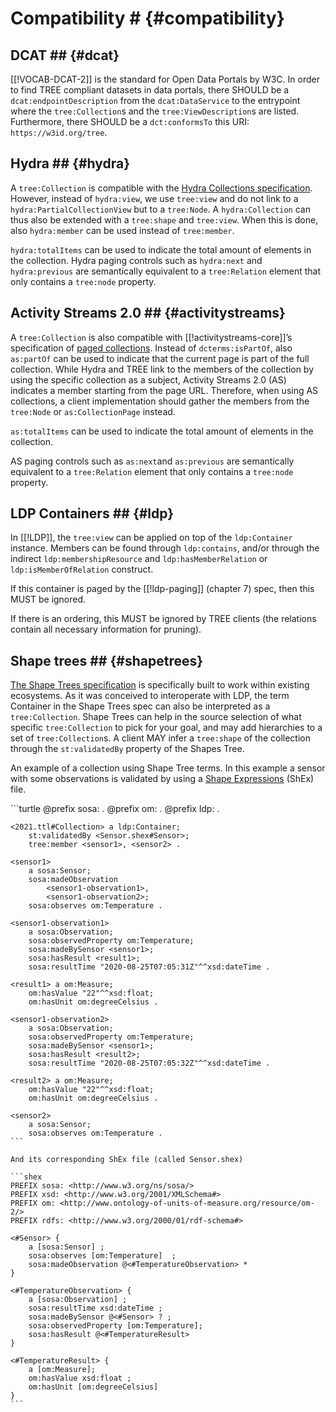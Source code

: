 # Compatibility # {#compatibility}

## DCAT ## {#dcat}

[[!VOCAB-DCAT-2]] is the standard for Open Data Portals by W3C. In order to find TREE compliant datasets in data portals, there SHOULD be a `dcat:endpointDescription` from the `dcat:DataService` to the entrypoint where the `tree:Collection`s and the `tree:ViewDescription`s are listed. Furthermore, there SHOULD be a `dct:conformsTo` this URI: `https://w3id.org/tree`.

## Hydra ## {#hydra}

A `tree:Collection` is compatible with the [Hydra Collections specification](https://www.hydra-cg.com/spec/latest/core/#collections). However, instead of `hydra:view`, we use `tree:view` and do not link to a `hydra:PartialCollectionView` but to a `tree:Node`.
A `hydra:Collection` can thus also be extended with a `tree:shape` and `tree:view`.
When this is done, also `hydra:member` can be used instead of `tree:member`.

`hydra:totalItems` can be used to indicate the total amount of elements in the collection.
Hydra paging controls such as `hydra:next` and `hydra:previous` are semantically equivalent to a `tree:Relation` element that only contains a `tree:node` property.

## Activity Streams 2.0 ## {#activitystreams}

A `tree:Collection` is also compatible with [[!activitystreams-core]]’s specification of [paged collections](https://www.w3.org/TR/activitystreams-core/#collections).
Instead of `dcterms:isPartOf`, also `as:partOf` can be used to indicate that the current page is part of the full collection.
While Hydra and TREE link to the members of the collection by using the specific collection as a subject, Activity Streams 2.0 (AS) indicates a member starting from the page URL.
Therefore, when using AS collections, a client implementation should gather the members from the `tree:Node` or `as:CollectionPage` instead.

`as:totalItems` can be used to indicate the total amount of elements in the collection.

AS paging controls such as `as:next`and `as:previous` are semantically equivalent to a `tree:Relation` element that only contains a `tree:node` property.

## LDP Containers ## {#ldp}

In [[!LDP]], the `tree:view` can be applied on top of the `ldp:Container` instance.
Members can be found through `ldp:contains`, and/or through the indirect `ldp:membershipResource` and `ldp:hasMemberRelation` or `ldp:isMemberOfRelation` construct.

If this container is paged by the [[!ldp-paging]] (chapter 7) spec, then this MUST be ignored.

If there is an ordering, this MUST be ignored by TREE clients (the relations contain all necessary information for pruning).

## Shape trees ## {#shapetrees}

[The Shape Trees specification](https://shapetrees.org/TR/specification/) is specifically built to work within existing ecosystems.
As it was conceived to interoperate with LDP, the term Container in the Shape Trees spec can also be interpreted as a `tree:Collection`.
Shape Trees can help in the source selection of what specific `tree:Collection` to pick for your goal, and may add hierarchies to a set of `tree:Collection`s.
A client MAY infer a `tree:shape` of the collection through the `st:validatedBy` property of the Shapes Tree.

An example of a collection using Shape Tree terms. In this example a sensor with some observations is validated by using a [Shape Expressions](http://shex.io/shex-semantics/) (ShEx) file.

<div class="example">
    ```turtle
    @prefix sosa: <http://www.w3.org/ns/sosa/> .
    @prefix om: <http://www.ontology-of-units-of-measure.org/resource/om-2/> .
    @prefix ldp: <http://www.w3.org/ns/ldp#> .

    <2021.ttl#Collection> a ldp:Container; 
        st:validatedBy <Sensor.shex#Sensor>;
        tree:member <sensor1>, <sensor2> .

    <sensor1>
        a sosa:Sensor;
        sosa:madeObservation
            <sensor1-observation1>,
            <sensor1-observation2>;
        sosa:observes om:Temperature .

    <sensor1-observation1>
        a sosa:Observation;
        sosa:observedProperty om:Temperature;
        sosa:madeBySensor <sensor1>;
        sosa:hasResult <result1>;
        sosa:resultTime "2020-08-25T07:05:31Z"^^xsd:dateTime .

    <result1> a om:Measure; 
        om:hasValue "22"^^xsd:float; 
        om:hasUnit om:degreeCelsius .

    <sensor1-observation2>
        a sosa:Observation;
        sosa:observedProperty om:Temperature;
        sosa:madeBySensor <sensor1>;
        sosa:hasResult <result2>;
        sosa:resultTime "2020-08-25T07:05:32Z"^^xsd:dateTime .

    <result2> a om:Measure; 
        om:hasValue "22"^^xsd:float; 
        om:hasUnit om:degreeCelsius .

    <sensor2>
        a sosa:Sensor;
        sosa:observes om:Temperature .
    ```

    And its corresponding ShEx file (called Sensor.shex)

    ```shex
    PREFIX sosa: <http://www.w3.org/ns/sosa/>
    PREFIX xsd: <http://www.w3.org/2001/XMLSchema#>
    PREFIX om: <http://www.ontology-of-units-of-measure.org/resource/om-2/>
    PREFIX rdfs: <http://www.w3.org/2000/01/rdf-schema#>

    <#Sensor> {
        a [sosa:Sensor] ;
        sosa:observes [om:Temperature]  ; 
        sosa:madeObservation @<#TemperatureObservation> * 
    }

    <#TemperatureObservation> {
        a [sosa:Observation] ;
        sosa:resultTime xsd:dateTime ;
        sosa:madeBySensor @<#Sensor> ? ;
        sosa:observedProperty [om:Temperature];
        sosa:hasResult @<#TemperatureResult> 
    }

    <#TemperatureResult> { 
        a [om:Measure];
        om:hasValue xsd:float ;
        om:hasUnit [om:degreeCelsius]
    }
    ```
</div>
